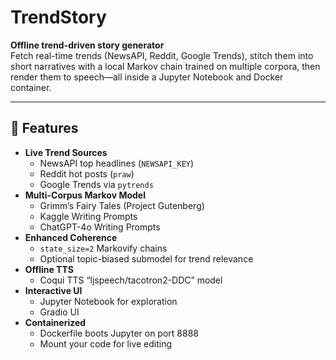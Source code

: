 # TrendStory

**Offline trend-driven story generator**  
Fetch real-time trends (NewsAPI, Reddit, Google Trends), stitch them into short narratives with a local Markov chain trained on multiple corpora, then render them to speech—all inside a Jupyter Notebook and Docker container.

---

## 🚀 Features

- **Live Trend Sources**  
  - NewsAPI top headlines (`NEWSAPI_KEY`)  
  - Reddit hot posts (`praw`)  
  - Google Trends via `pytrends`  
- **Multi-Corpus Markov Model**  
  - Grimm’s Fairy Tales (Project Gutenberg)  
  - Kaggle Writing Prompts  
  - ChatGPT-4o Writing Prompts  
- **Enhanced Coherence**  
  - `state_size=2` Markovify chains  
  - Optional topic-biased submodel for trend relevance
- **Offline TTS**  
  - Coqui TTS “ljspeech/tacotron2-DDC” model  
- **Interactive UI**  
  - Jupyter Notebook for exploration  
  - Gradio UI
- **Containerized**  
  - Dockerfile boots Jupyter on port 8888  
  - Mount your code for live editing

